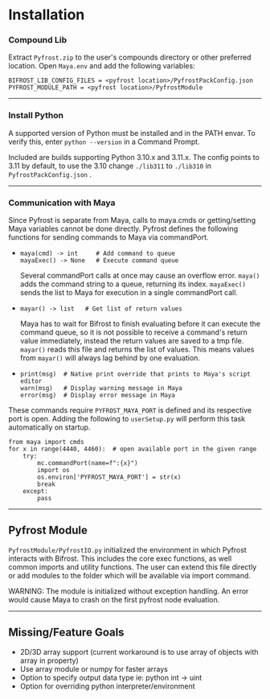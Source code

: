 # Installation
### Compound Lib
Extract `Pyfrost.zip` to the user's compounds directory or other preferred location. Open `Maya.env` and add the following variables:

    BIFROST_LIB_CONFIG_FILES = <pyfrost location>/PyfrostPackConfig.json
    PYFROST_MODULE_PATH = <pyfrost location>/PyfrostModule
___
### Install Python
A supported version of Python must be installed and in the PATH envar. To verify this, enter `python --version` in a Command Prompt.

Included are builds supporting Python 3.10.x and 3.11.x. The config points to 3.11 by default, to use the 3.10 change `./lib311` to `./lib310`  in `PyfrostPackConfig.json` .
___
### Communication with Maya
Since Pyfrost is separate from Maya, calls to maya.cmds or getting/setting Maya variables cannot be done directly. Pyfrost defines the following functions for sending commands to Maya via commandPort.

*     maya(cmd) -> int     # Add command to queue
      mayaExec() -> None   # Execute command queue

    Several commandPort calls at once may cause an overflow error. `maya()` adds the command string to a queue, returning its index. `mayaExec()` sends the list to Maya for execution in a single commandPort call.

*     mayar() -> list   # Get list of return values
    Maya has to wait for Bifrost to finish evaluating before it can execute the command queue, so it is not possible to receive a command's return value immediately, instead the return values are saved to a tmp file. `mayar()` reads this file and returns the list of values. This means values from `mayar()` will always lag behind by one evaluation.
    

*     print(msg)  # Native print override that prints to Maya's script editor
      warn(msg)   # Display warning message in Maya
      error(msg)  # Display error message in Maya


These commands require `PYFROST_MAYA_PORT` is defined and its respective port is open. Adding the following to `userSetup.py` will perform this task automatically on startup.
    
    from maya import cmds
    for x in range(4440, 4460):  # open available port in the given range
        try:
            mc.commandPort(name=f":{x}")
            import os
            os.environ['PYFROST_MAYA_PORT'] = str(x)
            break
        except:
            pass
___
## Pyfrost Module
`PyfrostModule/PyfrostIO.py` initialized the environment in which Pyfrost interacts with Bifrost. This includes the core exec functions, as well common imports and utility functions. The user can extend this file directly
or add modules to the folder which will be available via import command. 

WARNING: The module is initialized without exception handling. An error would cause Maya to crash on the first pyfrost node evaluation.
___
## Missing/Feature Goals
* 2D/3D array support (current workaround is to use array of objects with array in property)
* Use array module or numpy for faster arrays 
* Option to specify output data type ie: python int -> uint
* Option for overriding python interpreter/environment
